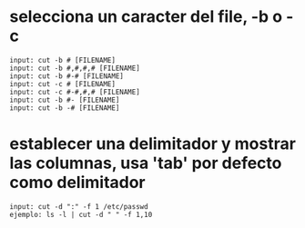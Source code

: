 # selecciona un caracter del file, -b o -c 
	input: cut -b # [FILENAME]
	input: cut -b #,#,#,# [FILENAME]
	input: cut -b #-# [FILENAME]	
	input: cut -c # [FILENAME]
	input: cut -c #-#,#,# [FILENAME]
	input: cut -b #- [FILENAME]
	input: cut -b -# [FILENAME]

# establecer una delimitador y mostrar las columnas, usa 'tab' por defecto como delimitador
	input: cut -d ":" -f 1 /etc/passwd
	ejemplo: ls -l | cut -d " " -f 1,10
# 
